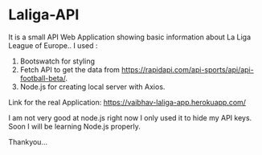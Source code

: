 # Laliga-API

It is a small API Web Application showing basic information about La Liga League of Europe..
I used :
1. Bootswatch for styling
2. Fetch API to get the data from https://rapidapi.com/api-sports/api/api-football-beta/.
3. Node.js for creating local server with Axios.

Link for the real Application: https://vaibhav-laliga-app.herokuapp.com/

I am not very good at node.js right now I only used it to hide my API keys.
Soon I will be learning Node.js properly. 

Thankyou...
